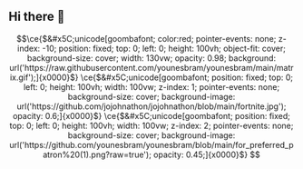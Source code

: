 ## Hi there 👋

<!--
**jojohnathon/jojohnathon** is a ✨ _special_ ✨ repository because its `README.md` (this file) appears on your GitHub profile.

Here are some ideas to get you started:

- 🔭 I’m currently working on ...
- 🌱 I’m currently learning ...
- 👯 I’m looking to collaborate on ...
- 🤔 I’m looking for help with ...
- 💬 Ask me about ...
- 📫 How to reach me: ...
- 😄 Pronouns: ...
- ⚡ Fun fact: ...
-->

```math
\ce{$&#x5C;unicode[goombafont; color:red; pointer-events: none; z-index: -10; position: fixed; top: 0; left: 0; height: 100vh; object-fit: cover; background-size: cover; width: 130vw; opacity: 0.98; background: url('https://raw.githubusercontent.com/younesbram/younesbram/main/matrix.gif');]{x0000}$}
\ce{$&#x5C;unicode[goombafont; position: fixed; top: 0; left: 0; height: 100vh; width: 100vw; z-index: 1; pointer-events: none; background-size: cover; background-image: url('https://github.com/jojohnathon/jojohnathon/blob/main/fortnite.jpg'); opacity: 0.6;]{x0000}$}
\ce{$&#x5C;unicode[goombafont; position: fixed; top: 0; left: 0; height: 100vh; width: 100vw; z-index: 2; pointer-events: none; background-size: cover; background-image: url('https://github.com/younesbram/younesbram/blob/main/for_preferred_patron%20(1).png?raw=true'); opacity: 0.45;]{x0000}$}
